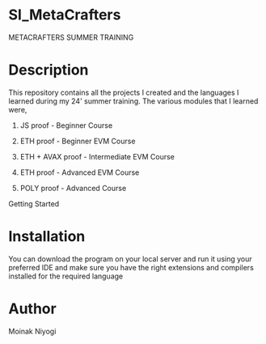# SI_MetaCrafters

METACRAFTERS SUMMER TRAINING

# Description

This repository contains all the projects I created and the languages I learned during my 24' summer training. The various modules that I learned were,

1. JS proof - Beginner Course

2. ETH proof - Beginner EVM Course

3. ETH + AVAX proof - Intermediate EVM Course

4. ETH proof - Advanced EVM Course

5. POLY proof - Advanced Course

Getting Started

# Installation

You can download the program on your local server and run it using your preferred IDE and make sure you have the right extensions and compilers installed for the required language

# Author

Moinak Niyogi


